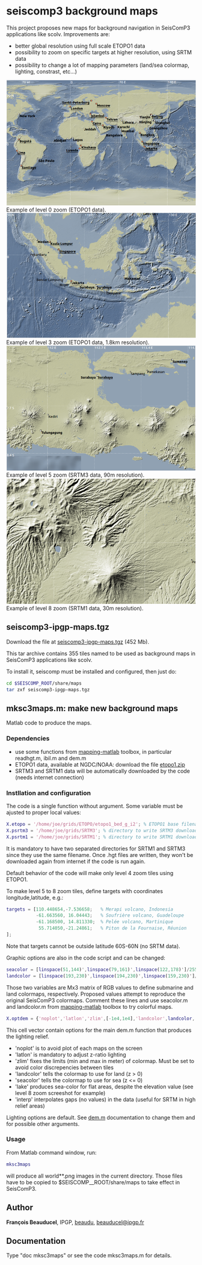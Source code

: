 # seiscomp3 background maps

This project proposes new maps for background navigation in SeisComP3 applications like scolv. Improvements are:
* better global resolution using full scale ETOPO1 data
* possibility to zoom on specific targets at higher resolution, using SRTM data
* possibility to change a lot of mapping parameters (land/sea colormap, lighting, constrast, etc...)

![zoom level 0](mksc3maps_screenshot_level0.png)
Example of level 0 zoom (ETOPO1 data).
![zoom level 3](mksc3maps_screenshot_level3.png)
Example of level 3 zoom (ETOPO1 data, 1.8km resolution).
![zoom level 5](mksc3maps_screenshot_level5.png)
Example of level 5 zoom (SRTM3 data, 90m resolution).
![zoom level 8](mksc3maps_screenshot_level8.png)
Example of level 8 zoom (SRTM1 data, 30m resolution).

## seiscomp3-ipgp-maps.tgz

Download the file at [seiscomp3-ipgp-maps.tgz](http://www.ipgp.fr/~beaudu/download/seiscomp3-ipgp-maps.tgz)  (452 Mb).

This tar archive contains 355 tiles named to be used as background maps in SeisComP3 applications like scolv.

To install it, seiscomp must be installed and configured, then just do:
```sh
cd $SEISCOMP_ROOT/share/maps
tar zxf seiscomp3-ipgp-maps.tgz
```

## mksc3maps.m: make new background maps

Matlab code to produce the maps.

### Dependencies

* use some functions from [mapping-matlab](https://github.com/IPGP/mapping-matlab) toolbox, in particular readhgt.m, ibil.m and dem.m
* ETOPO1 data, available at NGDC/NOAA: download the file [etopo1.zip](https://www.ngdc.noaa.gov/mgg/global/relief/ETOPO1/data/bedrock/grid_registered/binary/etopo1_bed_g_i2.zip)
* SRTM3 and SRTM1 data will be automatically downloaded by the code (needs internet connection)

### Instllation and configuration

The code is a single function without argument. Some variable must be ajusted to proper local values:
```matlab
X.etopo = '/home/joe/grids/ETOPO/etopo1_bed_g_i2'; % ETOPO1 base filename (.bin and .hdr) 
X.psrtm3 = '/home/joe/grids/SRTM3'; % directory to write SRTM3 downloaded files
X.psrtm1 = '/home/joe/grids/SRTM1'; % directory to write SRTM1 downloaded files
```
It is mandatory to have two separated directories for SRTM1 and SRTM3 since they use the same filename. Once .hgt files are written, they won't be downloaded again from internet if the code is run again.

Default behavior of the code will make only level 4 zoom tiles using ETOPO1.

To make level 5 to 8 zoom tiles, define targets with coordinates longitude,latitude, e.g.:
```matlab
targets = [110.448654,-7.536658;   % Merapi volcano, Indonesia
           -61.663560, 16.04443;   % Soufrière volcano, Guadeloupe
           -61.168500, 14.811330;  % Pelée volcano, Martinique
            55.714050,-21.24861;   % Piton de la Fournaise, Réunion
];
```
Note that targets cannot be outside latitude 60S-60N (no SRTM data).

Graphic options are also in the code script and can be changed:
```matlab
seacolor = [linspace(51,144)',linspace(79,161)',linspace(122,178)']/255;
landcolor = [linspace(193,230)',linspace(194,230)',linspace(159,230)']/255;
```
Those two variables are Mx3 matrix of RGB values to define submarine and land colormaps, respectively. Proposed values attempt to reproduce the original SeisComP3 colormaps. Comment these lines and use seacolor.m and landcolor.m from [mapping-matlab](https://github.com/IPGP/mapping-matlab) toolbox to try colorful maps.

```matlab
X.optdem = {'noplot','latlon','zlim',[-1e4,1e4],'landcolor',landcolor,'seacolor',seacolor,'lake','interp'};
```
This cell vector contain options for the main dem.m function that produces the lighting relief.
* 'noplot' is to avoid plot of each maps on the screen
* 'latlon' is mandatory to adjust z-ratio lighting
* 'zlim' fixes the limits (min and max in meter) of colormap. Must be set to avoid color discrepencies between tiles
* 'landcolor' tells the colormap to use for land (z > 0)
* 'seacolor' tells the colormap to use for sea (z <= 0)
* 'lake' produces sea-color for flat areas, despite the elevation value (see level 8 zoom screeshot for example)
* 'interp' interpolates gaps (no values) in the data (useful for SRTM in high relief areas)

Lighting options are default. See [dem.m](https://github.com/IPGP/mapping-matlab/blob/master/dem/dem.m) documentation to change them and for possible other arguments.


### Usage

From Matlab command window, run:
```matlab
mksc3maps
```
will produce all world**.png images in the current directory. Those files have to be copied to $SEISCOMP__ROOT/share/maps to take effect in SeisComP3.

## Author
**François Beauducel**, IPGP, [beaudu](https://github.com/beaudu), beauducel@ipgp.fr 

## Documentation
Type "doc mksc3maps" or see the code mksc3maps.m for details.
